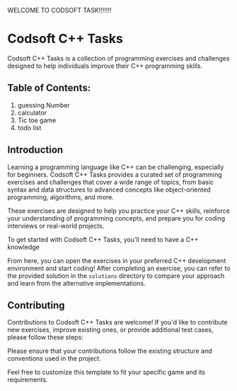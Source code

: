WELCOME TO CODSOFT TASK!!!!!!!
# Codsoft C++ Tasks

Codsoft C++ Tasks is a collection of programming exercises and challenges designed to help individuals improve their C++ programming skills.

## Table of Contents:
1) guessing Number
2) calculator
3) Tic toe game
4) todo list 

## Introduction

Learning a programming language like C++ can be challenging, especially for beginners. Codsoft C++ Tasks provides a curated set of programming exercises and challenges that cover a wide range of topics, from basic syntax and data structures to advanced concepts like object-oriented programming, algorithms, and more.

These exercises are designed to help you practice your C++ skills, reinforce your understanding of programming concepts, and prepare you for coding interviews or real-world projects.

To get started with Codsoft C++ Tasks, you'll need to have a C++ knowledge

From here, you can open the exercises in your preferred C++ development environment and start coding!
After completing an exercise, you can refer to the provided solution in the `solutions` directory to compare your approach and learn from the alternative implementations.

## Contributing

Contributions to Codsoft C++ Tasks are welcome! If you'd like to contribute new exercises, improve existing ones, or provide additional test cases, please follow these steps:

Please ensure that your contributions follow the existing structure and conventions used in the project.

Feel free to customize this template to fit your specific game and its requirements.
